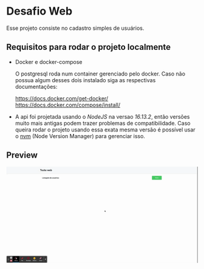 # Desafio Web

Esse projeto consiste no cadastro simples de usuários.

## Requisitos para rodar o projeto localmente

- Docker e docker-compose

  O postgresql roda num container gerenciado pelo docker.
  Caso não possua algum desses dois instalado siga as respectivas documentações:

  <https://docs.docker.com/get-docker/>  
  <https://docs.docker.com/compose/install/>

- A api foi projetada usando o _NodeJS_ na versao _16.13.2_, então versões muito mais antigas podem trazer problemas de compatibilidade.
  Caso queira rodar o projeto usando essa exata mesma versão é possível usar o [nvm](https://github.com/nvm-sh/nvm) (Node Version Manager) para gerenciar isso.

## Preview

<img src='./.github/preview.gif' alt='App preview' />
